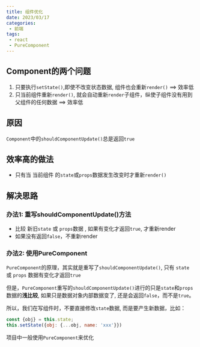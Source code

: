 ```yaml
---
title: 组件优化
date: 2023/03/17
categories:
 - 前端
tags:
 - react
 - PureComponent
---
```


## Component的两个问题 

1. 只要执行`setState()`,即使不改变状态数据, 组件也会重新`render()` ==> 效率低
2. 只当前组件重新`render()`, 就会自动重新`render`子组件，纵使子组件没有用到父组件的任何数据 ==> 效率低

## 原因

`Component`中的`shouldComponentUpdate()`总是返回`true`

## 效率高的做法

- 只有当 当前组件 的`state`或`props`数据发生改变时才重新`render()`

## 解决思路

### 办法1: 重写shouldComponentUpdate()方法
    
- 比较 新旧`state` 或 `props`数据 , 如果有变化才返回`true`, 才重新render
- 如果没有返回`false`，不重新render


### 办法2: 使用PureComponent

`PureComponent`的原理，其实就是重写了`shouldComponentUpdate()`, 只有 `state` 或 `props` 数据有变化才返回`true`

但是，`PureComponent`重写的`shouldComponentUpdate()`进行的只是`state`和`props`数据的**浅比较**, 如果只是数据对象内部数据变了, 还是会返回`false`，而不是`true`。

所以，我们在写组件时，不要直接修改`state`数据, 而是要产生新数据，比如：
```js
const {obj} = this.state;
this.setState({obj: {...obj, name: 'xxx'}})
````

项目中一般使用`PureComponent`来优化